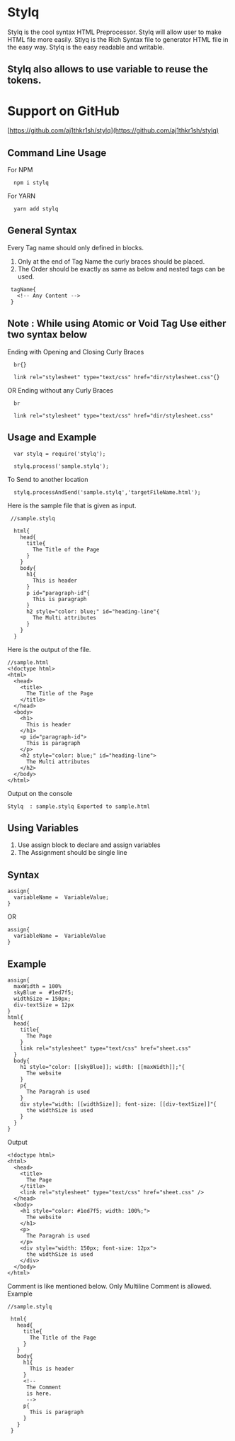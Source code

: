 # Stylq
Stylq is the cool syntax HTML Preprocessor.
Stylq will allow user to make HTML file more easily.
Stlyq is the Rich Syntax file to generator HTML file in the easy way.  Stylq is the easy readable and writable.

## Stylq also allows to use variable to reuse the tokens.

# Support on GitHub
[https://github.com/aj1thkr1sh/stylq](https://github.com/aj1thkr1sh/stylq)

## Command Line Usage
For NPM
```
  npm i stylq
```
For YARN
```
  yarn add stylq
```
## General Syntax

  Every Tag name should only defined in blocks.
  1. Only at the end of Tag Name the curly braces should be placed.
  2. The Order should be exactly as same as below and nested tags can be used.
```
 tagName{
   <!-- Any Content -->
 }
```
## Note  : While using Atomic or Void Tag Use either two syntax below
  Ending with Opening and Closing Curly Braces
```
  br{}

  link rel="stylesheet" type="text/css" href="dir/stylesheet.css"{}
```
  OR
  Ending without any Curly Braces
```
  br

  link rel="stylesheet" type="text/css" href="dir/stylesheet.css"
```
## Usage and Example

```
  var stylq = require('stylq');

  stylq.process('sample.stylq');

```
To Send to another location
```
  stylq.processAndSend('sample.stylq','targetFileName.html');
```
  Here is the sample file that is given as input.
```
 //sample.stylq

  html{
    head{
      title{
        The Title of the Page
      }
    }
    body{
      h1{
        This is header
      }
      p id="paragraph-id"{
        This is paragraph
      }
      h2 style="color: blue;" id="heading-line"{
        The Multi attributes
      }
    }
  }
  ```

  Here is the output of the file.

  ```
  //sample.html
  <!doctype html>
  <html>
    <head>
      <title>
        The Title of the Page
      </title>
    </head>
    <body>
      <h1>
        This is header
      </h1>
      <p id="paragraph-id">
        This is paragraph
      </p>
      <h2 style="color: blue;" id="heading-line">
        The Multi attributes
      </h2>
    </body>
  </html>
  ```

  Output on the console

  ```
  Stylq  : sample.stylq Exported to sample.html
  ```

## Using Variables
  1. Use assign block to declare and assign variables
  2. The Assignment should be single line

## Syntax
  ```
  assign{
    variableName =  VariableValue;
  }
  ```
  OR
  ```
  assign{
    variableName =  VariableValue
  }
  ```
## Example
  ```
  assign{
    maxWidth = 100%
    skyBlue =  #1ed7f5;
    widthSize = 150px;
    div-textSize = 12px
  }
  html{
    head{
      title{
        The Page
      }
      link rel="stylesheet" type="text/css" href="sheet.css"
    }
    body{
      h1 style="color: [[skyBlue]]; width: [[maxWidth]];"{
        The website
      }
      p{
        The Paragrah is used
      }
      div style="width: [[widthSize]]; font-size: [[div-textSize]]"{
        the widthSize is used
      }
    }
  }

  ```

  Output

  ```
  <!doctype html>
  <html>
    <head>
      <title>
        The Page
      </title>
      <link rel="stylesheet" type="text/css" href="sheet.css" />
    </head>
    <body>
      <h1 style="color: #1ed7f5; width: 100%;">
        The website
      </h1>
      <p>
        The Paragrah is used
      </p>
      <div style="width: 150px; font-size: 12px">
        the widthSize is used
      </div>
    </body>
  </html>
  ```

  Comment is like mentioned below.
  Only Multiline Comment is allowed.
  Example
  ```
  //sample.stylq

   html{
     head{
       title{
         The Title of the Page
       }
     }
     body{
       h1{
         This is header
       }
       <!--
        The Comment
        is here.
        -->
       p{
         This is paragraph
       }
     }
   }
  ```
